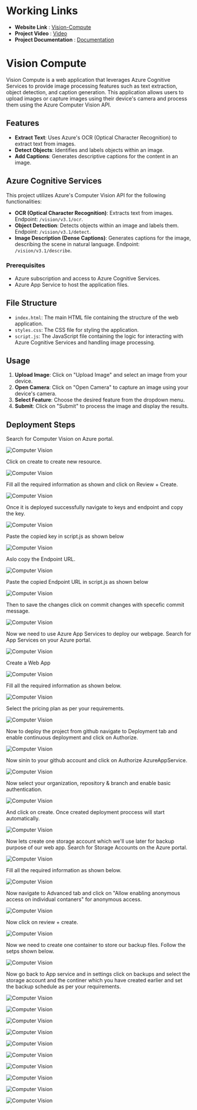 # Working Links
- **Website Link** : <a href="https://vision-compute-project.azurewebsites.net/" rel="nofollow">Vision-Compute</a>
- **Project Video** : <a href="" rel="nofollow">Video</a>
- **Project Documentation** : <a href="" rel="nofollow">Documentation</a>

# Vision Compute

Vision Compute is a web application that leverages Azure Cognitive Services to provide image processing features such as text extraction, object detection, and caption generation. This application allows users to upload images or capture images using their device's camera and process them using the Azure Computer Vision API.

## Features

- **Extract Text**: Uses Azure's OCR (Optical Character Recognition) to extract text from images.
- **Detect Objects**: Identifies and labels objects within an image.
- **Add Captions**: Generates descriptive captions for the content in an image.

## Azure Cognitive Services

This project utilizes Azure's Computer Vision API for the following functionalities:
- **OCR (Optical Character Recognition)**: Extracts text from images. Endpoint: `/vision/v3.1/ocr`.
- **Object Detection**: Detects objects within an image and labels them. Endpoint: `/vision/v3.1/detect`.
- **Image Description (Dense Captions)**: Generates captions for the image, describing the scene in natural language. Endpoint: `/vision/v3.1/describe`.

### Prerequisites

- Azure subscription and access to Azure Cognitive Services.
- Azure App Service to host the application files.

## File Structure

- `index.html`: The main HTML file containing the structure of the web application.
- `styles.css`: The CSS file for styling the application.
- `script.js`: The JavaScript file containing the logic for interacting with Azure Cognitive Services and handling image processing.

## Usage

1. **Upload Image**: Click on "Upload Image" and select an image from your device.
2. **Open Camera**: Click on "Open Camera" to capture an image using your device's camera.
3. **Select Feature**: Choose the desired feature from the dropdown menu.
4. **Submit**: Click on "Submit" to process the image and display the results.

## Deployment Steps

Search for Computer Vision on Azure portal.

![Computer Vision](https://github.com/sahildsouza/vision-compute/blob/main/images/1.png?raw=true)

Click on create to create new resource.

![Computer Vision](https://github.com/sahildsouza/vision-compute/blob/main/images/2.png?raw=true)

Fill all the required information as shown and click on Review + Create.

![Computer Vision](https://github.com/sahildsouza/vision-compute/blob/main/images/3.png?raw=true)

Once it is deployed successfully navigate to keys and endpoint and copy the key.

![Computer Vision](https://github.com/sahildsouza/vision-compute/blob/main/images/4.png?raw=true)

Paste the copied key in script.js as shown below

![Computer Vision](https://github.com/sahildsouza/vision-compute/blob/main/images/5.png?raw=true)

Aslo copy the Endpoint URL.

![Computer Vision](https://github.com/sahildsouza/vision-compute/blob/main/images/6.png?raw=true)

Paste the copied Endpoint URL in script.js as shown below 

![Computer Vision](https://github.com/sahildsouza/vision-compute/blob/main/images/7.png?raw=true)

Then to save the changes click on commit changes with specefic commit message.

![Computer Vision](https://github.com/sahildsouza/vision-compute/blob/main/images/8.png?raw=true)

Now we need to use Azure App Services to deploy our webpage. Search for App Services on your Azure portal.

![Computer Vision](https://github.com/sahildsouza/vision-compute/blob/main/images/9.png?raw=true)

Create a Web App

![Computer Vision](https://github.com/sahildsouza/vision-compute/blob/main/images/10.png?raw=true)

Fill all the required information as shown below.

![Computer Vision](https://github.com/sahildsouza/vision-compute/blob/main/images/11.png?raw=true)

Select the pricing plan as per your requirements.

![Computer Vision](https://github.com/sahildsouza/vision-compute/blob/main/images/12.png?raw=true)

Now to deploy the project from github navigate to Deployment tab and enable continuous deployment and click on Authorize.

![Computer Vision](https://github.com/sahildsouza/vision-compute/blob/main/images/13.png?raw=true)

Now sinin to your github account and click on Authorize AzureAppService.

![Computer Vision](https://github.com/sahildsouza/vision-compute/blob/main/images/14.png?raw=true)

Now select your organization, repository & branch and enable basic authentication.

![Computer Vision](https://github.com/sahildsouza/vision-compute/blob/main/images/15.png?raw=true)

And click on create. Once created deployment proccess will start automatically.

![Computer Vision](https://github.com/sahildsouza/vision-compute/blob/main/images/16.png?raw=true)

Now lets create one storage account which we'll use later for backup purpose of our web app. Search for Storage Accounts on the Azure portal.

![Computer Vision](https://github.com/sahildsouza/vision-compute/blob/main/images/17.png?raw=true)

Fill all the required information as shown below.

![Computer Vision](https://github.com/sahildsouza/vision-compute/blob/main/images/18.png?raw=true)

Now navigate to Advanced tab and click on "Allow enabling anonymous access on individual contaners" for anonymous access.

![Computer Vision](https://github.com/sahildsouza/vision-compute/blob/main/images/19.png?raw=true)

Now click on review + create.

![Computer Vision](https://github.com/sahildsouza/vision-compute/blob/main/images/20.png?raw=true)

Now we need to create one container to store our backup files. Follow the setps shown below.

![Computer Vision](https://github.com/sahildsouza/vision-compute/blob/main/images/21.png?raw=true)

Now go back to App service and in settings click on backups and select the storage account and the continer which you have created earlier and set the backup schedule as per your requirements. 

![Computer Vision](https://github.com/sahildsouza/vision-compute/blob/main/images/22.png?raw=true)



![Computer Vision](https://github.com/sahildsouza/vision-compute/blob/main/images/23.png?raw=true)

![Computer Vision](https://github.com/sahildsouza/vision-compute/blob/main/images/24.png?raw=true)

![Computer Vision](https://github.com/sahildsouza/vision-compute/blob/main/images/25.png?raw=true)

![Computer Vision](https://github.com/sahildsouza/vision-compute/blob/main/images/26.png?raw=true)

![Computer Vision](https://github.com/sahildsouza/vision-compute/blob/main/images/27.png?raw=true)

![Computer Vision](https://github.com/sahildsouza/vision-compute/blob/main/images/28.png?raw=true)

![Computer Vision](https://github.com/sahildsouza/vision-compute/blob/main/images/29.png?raw=true)

![Computer Vision](https://github.com/sahildsouza/vision-compute/blob/main/images/30.png?raw=true)

![Computer Vision](https://github.com/sahildsouza/vision-compute/blob/main/images/31.png?raw=true)

